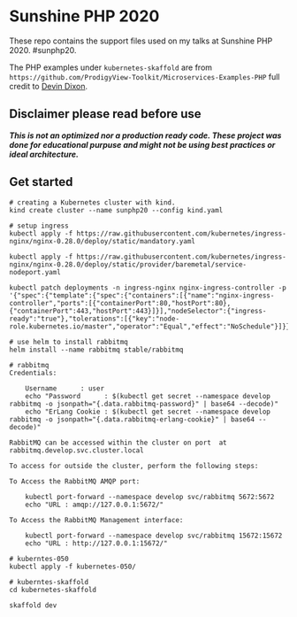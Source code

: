 # Sunshine PHP 2020

These repo contains the support files used on my talks at Sunshine PHP 2020. #sunphp20.

The PHP examples under `kubernetes-skaffold` are from `https://github.com/ProdigyView-Toolkit/Microservices-Examples-PHP` full credit to [Devin Dixon](https://github.com/ProdigyView).

## Disclaimer please read before use

***This is not an optimized nor a production ready code. These project was done for educational purpuse and might not be using best practices or ideal architecture.***

## Get started

```shell
# creating a Kubernetes cluster with kind.
kind create cluster --name sunphp20 --config kind.yaml

# setup ingress
kubectl apply -f https://raw.githubusercontent.com/kubernetes/ingress-nginx/nginx-0.28.0/deploy/static/mandatory.yaml

kubectl apply -f https://raw.githubusercontent.com/kubernetes/ingress-nginx/nginx-0.28.0/deploy/static/provider/baremetal/service-nodeport.yaml

kubectl patch deployments -n ingress-nginx nginx-ingress-controller -p '{"spec":{"template":{"spec":{"containers":[{"name":"nginx-ingress-controller","ports":[{"containerPort":80,"hostPort":80},{"containerPort":443,"hostPort":443}]}],"nodeSelector":{"ingress-ready":"true"},"tolerations":[{"key":"node-role.kubernetes.io/master","operator":"Equal","effect":"NoSchedule"}]}}}}'
```


```shell
# use helm to install rabbitmq
helm install --name rabbitmq stable/rabbitmq

# rabbitmq
Credentials:

    Username      : user
    echo "Password      : $(kubectl get secret --namespace develop rabbitmq -o jsonpath="{.data.rabbitmq-password}" | base64 --decode)"
    echo "ErLang Cookie : $(kubectl get secret --namespace develop rabbitmq -o jsonpath="{.data.rabbitmq-erlang-cookie}" | base64 --decode)"

RabbitMQ can be accessed within the cluster on port  at rabbitmq.develop.svc.cluster.local

To access for outside the cluster, perform the following steps:

To Access the RabbitMQ AMQP port:

    kubectl port-forward --namespace develop svc/rabbitmq 5672:5672
    echo "URL : amqp://127.0.0.1:5672/"

To Access the RabbitMQ Management interface:

    kubectl port-forward --namespace develop svc/rabbitmq 15672:15672
    echo "URL : http://127.0.0.1:15672/"
```

```shell
# kuberntes-050
kubectl apply -f kubernetes-050/
```

```shell
# kuberntes-skaffold
cd kubernetes-skaffold

skaffold dev
```
